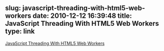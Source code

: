 slug: javascript-threading-with-html5-web-workers
date: 2010-12-12 16:39:48
title: JavaScript Threading With HTML5 Web Workers
type: link
---

[JavaScript Threading With HTML5 Web Workers](http://blogs.sitepoint.com/2010/12/10/javascript-threading-html5-web-workers/)
